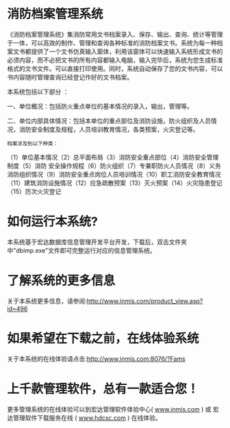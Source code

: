 # 消防档案管理系统

   《消防档案管理系统》集消防常用文书档案录入、保存、输出、查询、统计等管理于一体，可以高效的制作、管理和查询各种标准的消防档案文书。系统为每一种档案文书都提供了一个文书仿真输入窗体，利用该窗体可以快速输入系统形成文书的必须内容，而不必把文书的所有内容都输入电脑，输入完毕后，系统为您生成标准格式的文书文件。可以直接打印使用。同时，系统自动保存了您的文书内容，可以书内容随时管理查询已经登记作好的文书档案。
   
   本系统包括以下部分 ：
   
   一、单位概况：包括防火重点单位的基本情况的录入，输出，管理等。
   
   二、单位内部具体情况：包括本单位的重点部位及消防设施，防火组织及人员情况，消防安全制度及规程，人员培训教育情况，各类预案，火灾登记等。

    档案涉及到以下种类：
（1）单位基本情况（2）总平面布局（3）消防安全重点部位（4）消防安全管理制度（5）消防 安全操作规程（6）防火组织（7）专兼职防火人员情况（8）义务消防组织情况（9）消防安全重点岗位人员培训情况（10）职工消防安全教育情况（11）建筑消防设施情况（12）应急疏散预案（13）灭火预案（14）火灾隐患登记（15）历次火灾登记

# 如何运行本系统?

本系统基于宏达数据库信息管理开发平台开发，下载后，双击文件夹中"dbimp.exe"文件即可完整运行对应的信息管理系统。

# 了解系统的更多信息

关于本系统更多信息，请参阅:http://www.inmis.com/product_view.asp?id=496

# 如果希望在下载之前，在线体验系统

关于本系统的在线体验请点击:http://www.inmis.com:8076/?Fams

# 上千款管理软件，总有一款适合您！

更多管理系统的在线体验可以到宏达管理软件体验中心( www.inmis.com ) 或 宏达管理软件下载服务在线 ( www.hdcsc.com ) 在线体验。

